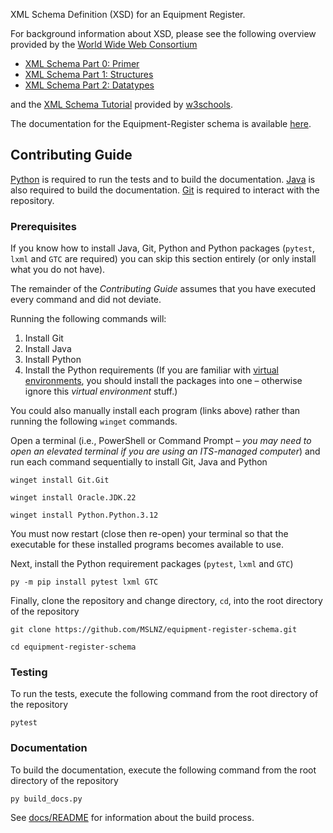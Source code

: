 XML Schema Definition (XSD) for an Equipment Register.

For background information about XSD, please see the following overview
provided by the [World Wide Web Consortium](https://www.w3.org/)

* [XML Schema Part 0: Primer](https://www.w3.org/TR/xmlschema-0/)
* [XML Schema Part 1: Structures](https://www.w3.org/TR/xmlschema-1/)
* [XML Schema Part 2: Datatypes](https://www.w3.org/TR/xmlschema-2/)

and the [XML Schema Tutorial](https://www.w3schools.com/xml/schema_intro.asp)
provided by [w3schools](https://www.w3schools.com/).

The documentation for the Equipment-Register schema is available
[here](https://mslnz.github.io/equipment-register-schema/).

## Contributing Guide
[Python](https://www.python.org/) is required to run the tests and to build the documentation.
[Java](https://www.java.com/) is also required to build the documentation.
[Git](https://git-scm.com/) is required to interact with the repository.

### Prerequisites
If you know how to install Java, Git, Python and Python packages (`pytest`,  `lxml` and `GTC`
are required) you can skip this section entirely (or only install what you do not have).

The remainder of the _Contributing Guide_ assumes that you have executed every
command and did not deviate.

Running the following commands will:
1. Install Git
2. Install Java
3. Install Python
4. Install the Python requirements (If you are familiar with
[virtual environments](https://packaging.python.org/en/latest/guides/installing-using-pip-and-virtual-environments/#create-and-use-virtual-environments),
you should install the packages into one &ndash; otherwise ignore this _virtual environment_ stuff.)

You could also manually install each program (links above) rather than running
the following `winget` commands.

Open a terminal (i.e., PowerShell or Command Prompt &ndash; _you may need to open
an elevated terminal if you are using an ITS-managed computer_) and run each command sequentially
to install Git, Java and Python

```console
winget install Git.Git
```
```console
winget install Oracle.JDK.22
```
```console
winget install Python.Python.3.12
```

You must now restart (close then re-open) your terminal so that the executable
for these installed programs becomes available to use.

Next, install the Python requirement packages (`pytest`,  `lxml` and `GTC`)
```console
py -m pip install pytest lxml GTC
```

Finally, clone the repository and change directory, `cd`, into the root directory of the repository
```console
git clone https://github.com/MSLNZ/equipment-register-schema.git
```
```console
cd equipment-register-schema
```

### Testing
To run the tests, execute the following command from the root directory
of the repository

```console
pytest
```

### Documentation
To build the documentation, execute the following command from the root directory
of the repository

```console
py build_docs.py
```

See [docs/README](https://github.com/MSLNZ/equipment-register-schema/tree/main/docs#readme)
for information about the build process.

